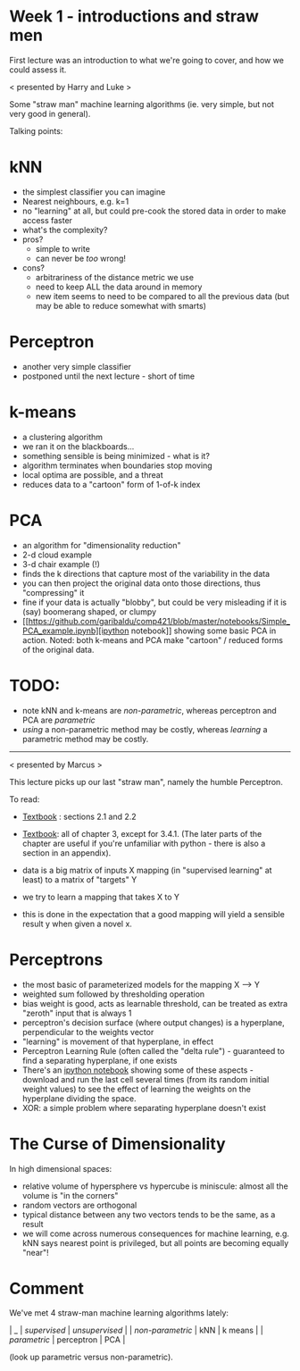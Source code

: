 # Week 1 - introductions and straw men

First lecture was an introduction to what we're going to cover, and how we could assess it.


< presented by Harry and Luke >

Some "straw man" machine learning algorithms (ie. very simple, but not very good in general).

Talking points:

# kNN
 * the simplest classifier you can imagine
 * Nearest neighbours, e.g. k=1
 * no "learning" at all, but could pre-cook the stored data in order to make access faster
 * what's the complexity?
 * pros?
    * simple to write
    * can never be _too_ wrong!
 * cons?
    * arbitrariness of the distance metric we use
    * need to keep ALL the data around in memory
    * new item seems to need to be compared to all the previous data (but may be able to reduce somewhat with smarts)
  
# Perceptron
 * another very simple classifier
 * postponed until the next lecture - short of time


# k-means
 * a clustering algorithm
 * we ran it on the blackboards...
 * something sensible is being minimized - what is it?
 * algorithm terminates when boundaries stop moving
 * local optima are possible, and a threat
 * reduces data to a "cartoon" form of 1-of-k index

# PCA
 * an algorithm for "dimensionality reduction"
 * 2-d cloud example
 * 3-d chair example (!)
 * finds the k directions that capture most of the variability in the data
 * you can then project the original data onto those directions, thus "compressing" it
 * fine if your data is actually "blobby", but could be very misleading if it is (say) boomerang shaped, or clumpy
 * [[https://github.com/garibaldu/comp421/blob/master/notebooks/Simple_PCA_example.ipynb][ipython notebook]] showing some basic PCA in action.
Noted: both k-means and PCA make "cartoon" / reduced forms of the original data.

# TODO: 
 * note kNN and k-means are _non-parametric_, whereas perceptron and PCA are _parametric_
 * _using_ a non-parametric method may be costly, whereas _learning_ a parametric method may be costly.

---

< presented by Marcus >

This lecture picks up our last "straw man", namely the humble Perceptron.

To read: 
 * [Textbook](http://vuw.eblib.com/patron/FullRecord.aspx?p=1591570][Textbook) : sections 2.1 and 2.2
 * [Textbook](http://vuw.eblib.com/patron/FullRecord.aspx?p=1591570][Textbook): all of chapter 3, except for 3.4.1. (The later parts of the chapter are useful if you're unfamiliar with python - there is also a section in an appendix).


 * data is a big matrix of inputs X mapping (in "supervised learning" at least) to a matrix of "targets" Y
 * we try to learn a mapping that takes X to Y
 * this is done in the expectation that a good mapping will yield a sensible result y when given a novel x.

# Perceptrons

 * the most basic of parameterized models for the mapping X --> Y
 * weighted sum followed by thresholding operation
 * bias weight is good, acts as learnable threshold, can be treated as extra "zeroth" input that is always 1
 * perceptron's decision surface (where output changes) is a hyperplane, perpendicular to the weights vector
 * "learning" is movement of that hyperplane, in effect
 * Perceptron Learning Rule (often called the "delta rule") - guaranteed to find a separating hyperplane, if one exists
 * There's an [ipython notebook](https://github.com/garibaldu/comp421/blob/master/notebooks/super-simple-Perceptron.ipynb) showing some of these aspects - download and run the last cell several times (from its random initial weight values) to see the effect of learning the weights on the hyperplane dividing the space.
 * XOR: a simple problem where separating hyperplane doesn't exist

# The Curse of Dimensionality

In high dimensional spaces:
 * relative volume of hypersphere vs hypercube is miniscule: almost all the volume is "in the corners"
 * random vectors are orthogonal
 * typical distance between any two vectors tends to be the same, as a result
 * we will come across numerous consequences for machine learning, e.g. kNN says nearest point is privileged, but all points are becoming equally "near"!

# Comment

We've met 4 straw-man machine learning algorithms lately:

| _                | *supervised* | *unsupervised* |
| *non-parametric* | kNN            | k means |
| *parametric*     | perceptron     | PCA     |
 
(look up parametric versus non-parametric).
